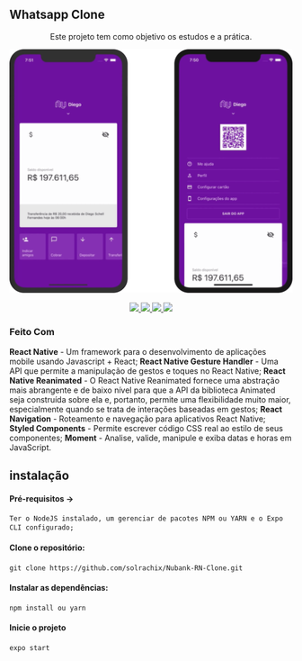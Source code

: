 ## Whatsapp Clone
<p align="center">
Este projeto tem como objetivo os estudos e a prática.
</p>

![Template](https://github.com/solrachix/Nubank-RN-Clone/blob/master/assets/Template.png)
<p align="center">
<a aria-label="Versão do Node" href="https://github.com/nodejs/node/blob/master/doc/changelogs/CHANGELOG_V12.md#12.14.1">
    <img src="https://img.shields.io/badge/node.js@lts-12.14.1-informational?logo=Node.JS"></img>
  </a>
 <a aria-label="Versão do React" href="https://github.com/facebook/react/blob/master/CHANGELOG.md#16120-november-14-2019">
    <img src="https://img.shields.io/badge/react-16.9.0-informational?logo=react"></img>
  </a>
   <a aria-label="Versão do React Native" href="https://github.com/facebook/react/blob/master/CHANGELOG.md#16120-november-14-2019">
    <img src="https://img.shields.io/badge/react%20native-0.61-informational?logo=react"></img>
  </a>
  <a aria-label="Versão do Expo" href="https://www.npmjs.com/package/expo-cli/v/3.11.5">
    <img src="https://img.shields.io/badge/expo--CLI-3.11.5-informational?logo=expo"></img>
  </a>
</p>

### Feito Com
<strong>React Native</strong> - Um framework para o desenvolvimento de aplicações mobile usando Javascript + React;
<strong>React Native Gesture Handler</strong> - Uma API que permite a manipulação de gestos e toques no React Native;
<strong>React Native Reanimated</strong> - O React Native Reanimated fornece uma abstração mais abrangente e de baixo nível para que a API da biblioteca Animated seja construída sobre ela e, portanto, permite uma flexibilidade muito maior, especialmente quando se trata de interações baseadas em gestos;
<strong>React Navigation</strong> - Roteamento e navegação para aplicativos React Native;
<strong>Styled Components</strong> - Permite escrever código CSS real ao estilo de seus componentes;
<strong>Moment</strong> - Analise, valide, manipule e exiba datas e horas em JavaScript.


## instalação

#### Pré-requisitos -> 
	Ter o NodeJS instalado, um gerenciar de pacotes NPM ou YARN e o Expo CLI configurado;
#### Clone o repositório: 
	git clone https://github.com/solrachix/Nubank-RN-Clone.git

#### Instalar as dependências: 
	npm install ou yarn
#### Inicie o projeto
	expo start